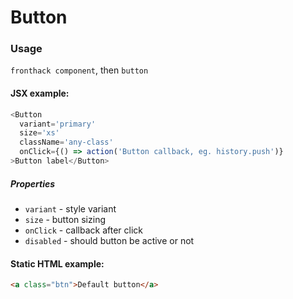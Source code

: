 # Button

### Usage

`fronthack component`, then `button`

#### JSX example:

```js
<Button
  variant='primary'
  size='xs'
  className='any-class'
  onClick={() => action('Button callback, eg. history.push')}
>Button label</Button>
```

##### Properties

* `variant` - style variant
* `size` - button sizing
* `onClick` - callback after click
* `disabled` - should button be active or not


#### Static HTML example:

```html
<a class="btn">Default button</a>
```
